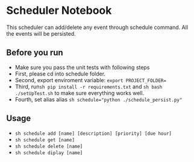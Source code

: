 # Scheduler Notebook

This scheduler can add/delete any event through schedule command. All the events will be persisted.

## Before you run
* Make sure you pass the unit tests with following steps
* First, please cd into schedule folder.
* Second, export enviroment variable: ```export PROJECT_FOLDER=```
* Third, run```sh pip install -r requirements.txt``` and ```sh bash ./setUpTest.sh``` to make sure everything works well.
* Fourth, set alias alias ```sh schedule="python ./schedule_persist.py"```

## Usage
* ```sh schedule add [name] [description] [priority] [due hour]```
* ```sh schedule get [name] ```
* ```sh schedule delete [name] ```
* ```sh schedule diplay [name] ```
